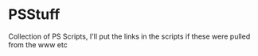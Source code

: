 # PSStuff


Collection of PS Scripts, I'll put the links in the scripts if these were pulled from the www etc
